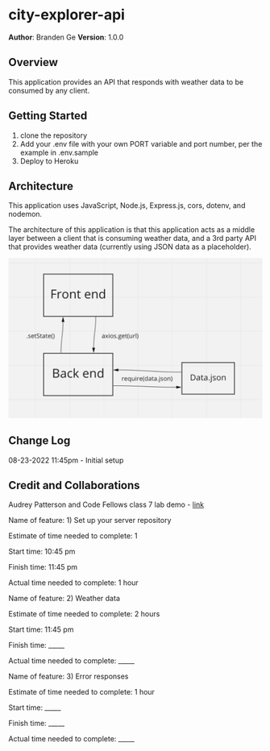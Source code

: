 # city-explorer-api

**Author**: Branden Ge
**Version**: 1.0.0

## Overview
<!-- Provide a high level overview of what this application is and why you are building it, beyond the fact that it's an assignment for this class. (i.e. What's your problem domain?) -->

This application provides an API that responds with weather data to be consumed by any client.

## Getting Started
<!-- What are the steps that a user must take in order to build this app on their own machine and get it running? -->
1. clone the repository
2. Add your .env file with your own PORT variable and port number, per the example in .env.sample
3. Deploy to Heroku

## Architecture
<!-- Provide a detailed description of the application design. What technologies (languages, libraries, etc) you're using, and any other relevant design information. -->

This application uses JavaScript, Node.js, Express.js, cors, dotenv, and nodemon.

The architecture of this application is that this application acts as a middle layer between a client that is consuming weather data, and a 3rd party API that provides weather data (currently using JSON data as a placeholder).

![diagram](lab7.png)

## Change Log
<!-- Use this area to document the iterative changes made to your application as each feature is successfully implemented. Use time stamps. Here's an example:

01-01-2001 4:59pm - Application now has a fully-functional express server, with a GET route for the location resource. -->
08-23-2022 11:45pm - Initial setup

## Credit and Collaborations
<!-- Give credit (and a link) to other people or resources that helped you build this application. -->

Audrey Patterson and Code Fellows class 7 lab demo - [link](https://github.com/codefellows/seattle-code-301d88/tree/main/class-07)

Name of feature: 1) Set up your server repository

Estimate of time needed to complete: 1

Start time: 10:45 pm

Finish time: 11:45 pm

Actual time needed to complete: 1 hour

Name of feature: 2) Weather data

Estimate of time needed to complete: 2 hours

Start time: 11:45 pm

Finish time: _____

Actual time needed to complete: _____

Name of feature: 3) Error responses

Estimate of time needed to complete: 1 hour

Start time: _____

Finish time: _____

Actual time needed to complete: _____
